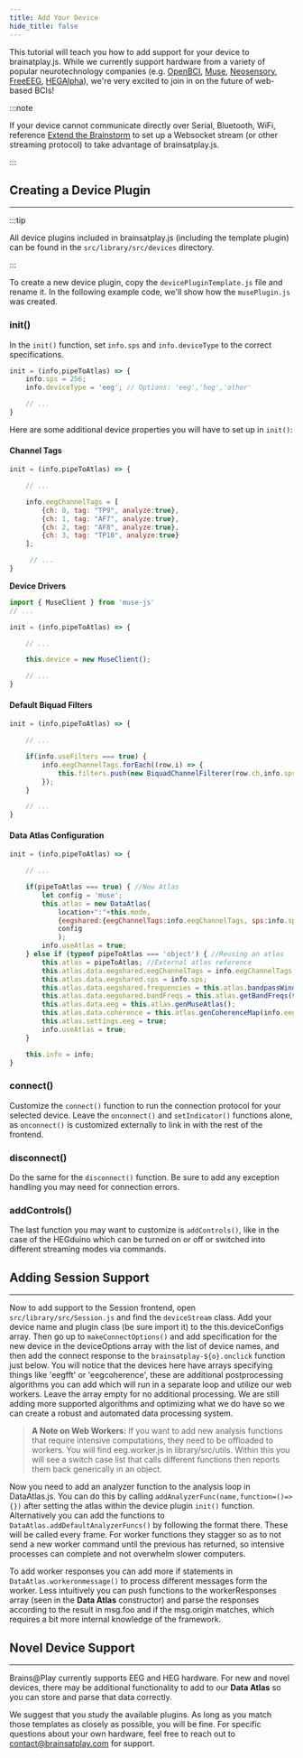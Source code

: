 ```yaml
---
title: Add Your Device
hide_title: false
---
```


<!-- ![Add your Device](../../static/img/02-add-your-device/header.png) -->

<!-- ## Overview
--- -->

This tutorial will teach you how to add support for your device to brainatplay.js. While we currently support hardware from a variety of popular neurotechnology companies (e.g. [OpenBCI](https://openbci.com/), [Muse](https://choosemuse.com/), [Neosensory](https://neosensory.com/), [FreeEEG](https://www.crowdsupply.com/neuroidss/freeeeg32), [HEGAlpha](https://www.hegalpha.com/)), we're very excited to join in on the future of web-based BCIs!

:::note 

If your device cannot communicate directly over Serial, Bluetooth, WiFi, reference [Extend the Brainstorm](./extend-the-brainstorm) to set up a Websocket stream (or other streaming protocol) to take advantage of brainsatplay.js.

:::

## Creating a Device Plugin
---

:::tip 

All device plugins included in brainsatplay.js (including the template plugin) can be found in the `src/library/src/devices` directory. 

:::


To create a new device plugin, copy the `devicePluginTemplate.js` file and rename it. In the following example code, we'll show how the `musePlugin.js` was created.

### init()
In the `init()` function, set `info.sps` and `info.deviceType` to the correct specifications. 

``` javascript
init = (info,pipeToAtlas) => {
    info.sps = 256;
    info.deviceType = 'eeg'; // Options: 'eeg','heg','other'

    // ...
}
```

Here are some additional device properties you will have to set up in `init()`:

#### Channel Tags
``` javascript
init = (info,pipeToAtlas) => {

    // ... 

    info.eegChannelTags = [
        {ch: 0, tag: "TP9", analyze:true},
        {ch: 1, tag: "AF7", analyze:true},
        {ch: 2, tag: "AF8", analyze:true},
        {ch: 3, tag: "TP10", analyze:true}
    ];

     // ... 
}
```

**Device Drivers**
``` javascript
import { MuseClient } from 'muse-js'
// ... 

init = (info,pipeToAtlas) => {

    // ... 

    this.device = new MuseClient();

    // ...
}
```

#### Default Biquad Filters
``` javascript
init = (info,pipeToAtlas) => {

    // ... 

    if(info.useFilters === true) {
        info.eegChannelTags.forEach((row,i) => {
            this.filters.push(new BiquadChannelFilterer(row.ch,info.sps,true,1));
        });
    }

    // ...
}
```

#### Data Atlas Configuration


``` javascript
init = (info,pipeToAtlas) => {

    // ... 

    if(pipeToAtlas === true) { //New Atlas
        let config = 'muse';
        this.atlas = new DataAtlas(
            location+":"+this.mode,
            {eegshared:{eegChannelTags:info.eegChannelTags, sps:info.sps}},
            config
            );
        info.useAtlas = true;
    } else if (typeof pipeToAtlas === 'object') { //Reusing an atlas
        this.atlas = pipeToAtlas; //External atlas reference
        this.atlas.data.eegshared.eegChannelTags = info.eegChannelTags;
        this.atlas.data.eegshared.sps = info.sps;
        this.atlas.data.eegshared.frequencies = this.atlas.bandpassWindow(0,128,info.sps*0.5);
        this.atlas.data.eegshared.bandFreqs = this.atlas.getBandFreqs(this.atlas.data.eegshared.frequencies);
        this.atlas.data.eeg = this.atlas.genMuseAtlas(); 
        this.atlas.data.coherence = this.atlas.genCoherenceMap(info.eegChannelTags);
        this.atlas.settings.eeg = true;
        info.useAtlas = true;
    }

    this.info = info;
}
```

### connect()
Customize the `connect()` function to run the connection protocol for your selected device. Leave the `onconnect()` and `setIndicator()` functions alone, as `onconnect()` is customized externally to link in with the rest of the frontend.

### disconnect()
Do the same for the `disconnect()` function. Be sure to add any exception handling you may need for connection errors.

### addControls()
The last function you may want to customize is `addControls()`, like in the case of the HEGduino which can be turned on or off or switched into different streaming modes via commands. 

## Adding Session Support
---

Now to add support to the Session frontend, open `src/library/src/Session.js` and find the `deviceStream` class. Add your device name and plugin class (be sure import it) to the this.deviceConfigs array. Then go up to `makeConnectOptions()` and add specification for the new device in the deviceOptions array with the list of device names, and then add the connect response to the `brainsatplay-${o}.onclick` function just below. You will notice that the devices here have arrays specifying things like 'eegfft' or 'eegcoherence', these are additional postprocessing algorithms you can add which will run in a separate loop and utilize our web workers. Leave the array empty for no additional processing. We are still adding more supported algorithms and optimizing what we do have so we can create a robust and automated data processing system.

> **A Note on Web Workers:**  If you want to add new analysis functions that require intensive computations, they need to be offloaded to workers. You will find eeg.worker.js in library/src/utils. Within this you will see a switch case list that calls different functions then reports them back generically in an object. 

Now you need to add an analyzer function to the analysis loop in DataAtlas.js. You can do this by calling `addAnalyzerFunc(name,function=()=>{})` after setting the atlas within the device plugin `init()` function. Alternatively you can add the functions to `DataAtlas.addDefaultAnalyzerFuncs()` by following the format there. These will be called every frame. For worker functions they stagger so as to not send a new worker command until the previous has returned, so intensive processes can complete and not overwhelm slower computers. 

To add worker responses you can add more if statements in `DataAtlas.workeronmessage()` to process different messages form the worker. Less intuitively you can push functions to the workerResponses array (seen in the **Data Atlas** constructor) and parse the responses according to the result in msg.foo and if the msg.origin matches, which requires a bit more internal knowledge of the framework.

## Novel Device Support
---

Brains@Play currently supports EEG and HEG hardware. For new and novel devices, there may be additional functionality to add to our **Data Atlas** so you can store and parse that data correctly. 

We suggest that you study the available plugins. As long as you match those templates as closely as possible, you will be fine. For specific questions about your own hardware, feel free to reach out to [contact@brainsatplay.com](mailto:contact@brainsatplay.com) for support.


